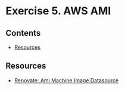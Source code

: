 # Exercise 5. AWS AMI

<!-- START doctoc generated TOC please keep comment here to allow auto update -->
<!-- DON'T EDIT THIS SECTION, INSTEAD RE-RUN doctoc TO UPDATE -->
## Contents

- [Resources](#resources)

<!-- END doctoc generated TOC please keep comment here to allow auto update -->

## Resources

- [Renovate: Ami Machine Image Datasource](https://docs.renovatebot.com/modules/datasource/#aws-machine-image-datasource)
